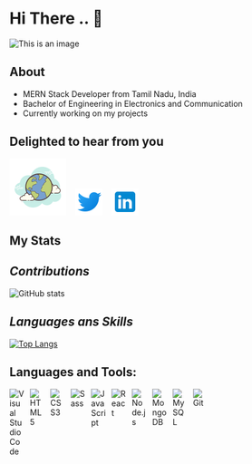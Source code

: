 # Hi There .. 👋

![This is an image](https://lh3.googleusercontent.com/yM7Ivg0VGSR1VYOsauvkp4Zpdsf9Motk7o7L4df-clHmv9DsTSyt3QFpqiPBx8fHAROk_PsMJ_MJBVV7qkZrS0ra9DhZ309zTRoDzZ6G0_v2CdlDkrHWoD_h1UN1v_-jKZ2KGszPM-nAauSFTRhOd1KwE6j8ojjDBgnaVy4C6_qBfWTtg5aiB7vE8DgDt12YA_AfwOpgPhCeuNTvfcY9uU1VCs-HGxKu9N4NgD3dhBNaQtpvZanKEkkZkiB3IcHSRbhnZ_sCtLtDl1w8ttZ0arLyKOsFZOAmKVPHw60AeGiV2Devft3VP1kfDyGMVa5KbnEqeadHO2AiSCAYvkWlHZw5NBCvMZ6-v_aZYkRuhbKCb3AjjxC7h2u7U6Ev_l26D4eMfx-i8xdKgzg4w0bMle28pJyd5rF5UGhQaMg85QbCIRDeNdiDmEKd71TQKVXowzAfXIqh3qbKqaYMoTQ6l8yVvrGKjiGF4U3LpdM5h0pBfKKDARXzzlR1Tr4YFypNQ78MwRZQlLju6YfwkjbfnP0kpYUBUZyKS4RwxrswSVpsF1TOFsSA4sRXC6stGEoP-FZu5kbk1zKIys_5JIlGDikzm0p336MRddRdtOHvNQGt2szsJhrahqw9s_C6-fEFUVaZttM2NTd2H_iaoYnmndO1Yp-kkdp2blERjvG3FVA4dwxcFkf4AymMX_cJt8aNgGRtCPJVwiX9d5OOCHzGw94=w1920-h665-no?authuser=0)

## About

- MERN Stack Developer from Tamil Nadu, India
- Bachelor of Engineering in Electronics and Communication
- Currently working on my projects

## Delighted to hear from you

[![Portfolio](./img/img1.png)](https://mrajkumar-portfolio.netlify.app)
&nbsp;&nbsp;
[![website](./img/img2.png)](https://twitter.com/RajkumarM688)
&nbsp;&nbsp;
[![website](./img/img3.png)](https://linkedin.com/in/rajm688)
&nbsp;&nbsp;

## My Stats

## _Contributions_
![GitHub stats](https://github-readme-stats.vercel.app/api?username=rajm688&show_icons=true&theme=radical)

## _Languages ans Skills_
[![Top Langs](https://github-readme-stats.vercel.app/api/top-langs/?username=anuraghazra&layout=compact&theme=radical)](https://github.com/anuraghazra/github-readme-stats)

## Languages and Tools:

<img align="left" alt="Visual Studio Code" width="26px" src="https://cdn.jsdelivr.net/gh/devicons/devicon/icons/vscode/vscode-original.svg" style="padding-right:10px;" />
<img align="left" alt="HTML5" width="26px" src="https://cdn.jsdelivr.net/gh/devicons/devicon/icons/html5/html5-original.svg" style="padding-right:10px;" />
<img align="left" alt="CSS3" width="26px" src="https://cdn.jsdelivr.net/gh/devicons/devicon/icons/css3/css3-original.svg" style="padding-right:10px;" />
<img align="left" alt="Sass" width="26px" src="https://cdn.jsdelivr.net/gh/devicons/devicon/icons/sass/sass-original.svg" style="padding-right:10px;" />
<img align="left" alt="JavaScript" width="26px" src="https://cdn.jsdelivr.net/gh/devicons/devicon/icons/javascript/javascript-original.svg" style="padding-right:10px;" />
<img align="left" alt="React" width="26px" src="https://cdn.jsdelivr.net/gh/devicons/devicon/icons/react/react-original.svg" style="padding-right:10px;" />
<img align="left" alt="Node.js" width="26px" src="https://cdn.jsdelivr.net/gh/devicons/devicon/icons/nodejs/nodejs-original.svg" style="padding-right:10px;" />
<img align="left" alt="MongoDB" width="26px" src="https://cdn.jsdelivr.net/gh/devicons/devicon/icons/mongodb/mongodb-original.svg" style="padding-right:10px;" />
<img align="left" alt="MySQL" width="26px" src="https://cdn.jsdelivr.net/gh/devicons/devicon/icons/mysql/mysql-original.svg" style="padding-right:10px;" />
<img align="left" alt="Git" width="26px" src="https://cdn.jsdelivr.net/gh/devicons/devicon/icons/git/git-original.svg" style="padding-right:10px;" />
